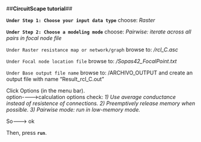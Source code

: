 ##**CircuitScape tutorial**##

**`Under Step 1: Choose your input data type`** 
choose: *Raster*

**`Under Step 2: Choose a modeling mode`**
choose: *Pairwise: iterate across all pairs in focal node file*


`Under Raster resistance map or network/graph`
 browse to:
*/rcl_C.asc*


`Under Focal node location file`
browse to:
*/Sopas42_FocalPoint.txt*


`Under Base output file name`
browse to:
/ARCHIVO_OUTPUT and create an output file with name “Result_rcl_C.out”

Click Options (in the menu bar).  
option---->calculation options
check: 
*1) Use average conductance instead of resistence of connections.*
*2) Preemptively release memory when possible.*
*3) Pairwise mode: run in low-memory mode.*

So---> ok

Then, press **`run`**. 
